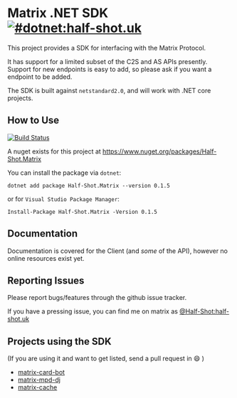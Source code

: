 # Matrix .NET SDK [![#dotnet:half-shot.uk](https://img.shields.io/matrix/dotnet:half-shot.uk.svg?server_fqdn=matrix.half-shot.uk&label=%23dotnet:half-shot.uk&logo=matrix)](https://matrix.to/#/#dotnet:half-shot.uk)

This project provides a SDK for interfacing with the Matrix Protocol.

It has support for a limited subset of the C2S and AS APIs presently. Support for new endpoints is easy to add,
so please ask if you want a endpoint to be added.

The SDK is built against `netstandard2.0`, and will work with .NET core projects.

## How to Use

[![Build Status](https://travis-ci.org/Half-Shot/matrix-dotnet-sdk.svg?branch=master)](https://travis-ci.org/Half-Shot/matrix-dotnet-sdk)

A nuget exists for this project at https://www.nuget.org/packages/Half-Shot.Matrix

You can install the package via `dotnet`:

```shell
dotnet add package Half-Shot.Matrix --version 0.1.5 
```

or for `Visual Studio Package Manager`:

```shell
Install-Package Half-Shot.Matrix -Version 0.1.5 
```

## Documentation

Documentation is covered for the Client (and *some* of the API), however no online resources exist yet.

## Reporting Issues

Please report bugs/features through the github issue tracker.

If you have a pressing issue, you can find me on matrix as [@Half-Shot:half-shot.uk](https://matrix.to/#/@Half-Shot:half-shot.uk)

## Projects using the SDK

(If you are using it and want to get listed, send a pull request in :smile: )

- [matrix-card-bot](https://github.com/Half-Shot/matrix-card-bot)
- [matrix-mpd-dj](https://github.com/Half-Shot/matrix-mpd-dj)
- [matrix-cache](https://github.com/Half-Shot/matrix-cache)
